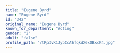 ```yaml
---
title: "Eugene Byrd"
name: "Eugene Byrd"
id: "342"
original_name: "Eugene Byrd"
known_for_department: "Acting"
gender: "2"
adult: "false"
profile_path: "/tPpIvK1JybCcAhfqkdX6xOBxcK4.jpg"
---
```

